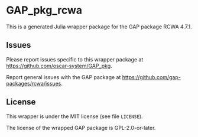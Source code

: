 # GAP_pkg_rcwa

This is a generated Julia wrapper package for the GAP package RCWA 4.7.1.

## Issues

Please report issues specific to this wrapper package at <https://github.com/oscar-system/GAP_pkg>.

Report general issues with the GAP package at <https://github.com/gap-packages/rcwa/issues>.

## License

This wrapper is under the MIT license (see file `LICENSE`).

The license of the wrapped GAP package is GPL-2.0-or-later.
